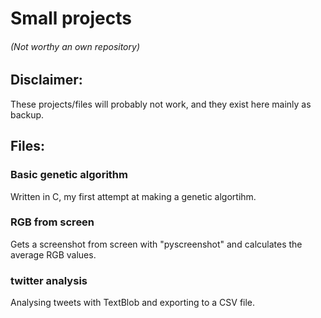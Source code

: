 # Small projects 
###### (Not worthy an own repository)


## Disclaimer:
These projects/files will probably not work, and they exist here mainly as backup.

## Files:
### Basic genetic algorithm
Written in C, my first attempt at making a genetic algortihm.

### RGB from screen
Gets a screenshot from screen with "pyscreenshot" and calculates the average RGB values.

### twitter analysis
Analysing tweets with TextBlob and exporting to a CSV file.
